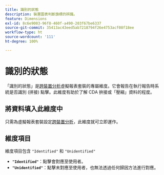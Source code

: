 ```yaml
---
title: 識別的狀態
description: 裝置圖表判斷旗標的辨識。
feature: Dimensions
exl-id: 8c6e9003-96f8-460f-a490-203f67be6337
source-git-commit: 35413ac43eed5ab7218794f26e4753acf08f18ee
workflow-type: ht
source-wordcount: '111'
ht-degree: 100%

---
```


# 識別的狀態

「識別的狀態」是[跨裝置分析](../cda/overview.md)虛擬報表套裝的專屬維度。它會報告在執行報告時系統是否識別 (拼接) 點擊。此維度有助於了解 CDA 拚接或「壓縮」資料的程度。

## 將資料填入此維度中

只需為虛擬報表套裝設定[跨裝置分析](../cda/overview.md)，此維度就可立即運作。

## 維度項目

維度項目包含 `"Identified"` 和 `"Unidentified"`

* **`"Identified"`**：點擊會對應至使用者。
* **`"Unidentified"`**：點擊未對應至使用者，也無法透過任何歸因方法進行對應。
